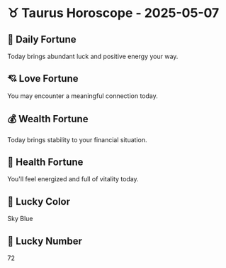 # ♉ Taurus Horoscope - 2025-05-07

## 🎯 Daily Fortune

Today brings abundant luck and positive energy your way.

## 💘 Love Fortune

You may encounter a meaningful connection today.

## 💰 Wealth Fortune

Today brings stability to your financial situation.

## 🌱 Health Fortune

You'll feel energized and full of vitality today.

## 🎨 Lucky Color

Sky Blue

## 🔢 Lucky Number

72
